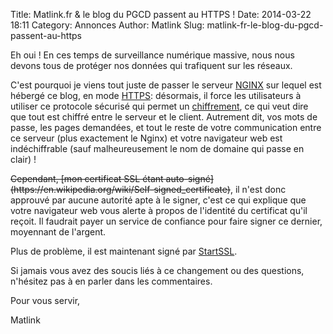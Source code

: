 Title: Matlink.fr & le blog du PGCD passent au HTTPS !
Date: 2014-03-22 18:11
Category: Annonces
Author: Matlink
Slug: matlink-fr-le-blog-du-pgcd-passent-au-https

Eh oui ! En ces temps de surveillance numérique massive, nous nous
devons tous de protéger nos données qui trafiquent sur les réseaux.

C'est pourquoi je viens tout juste de passer le serveur
[NGINX](https://fr.wikipedia.org/wiki/Nginx) sur lequel est hébergé
ce blog, en mode
[HTTPS](https://fr.wikipedia.org/wiki/HyperText_Transfer_Protocol_Secure):
désormais, il force les utilisateurs à utiliser ce protocole sécurisé
qui permet un
[chiffrement](<https://fr.m.wikipedia.org/wiki/Principe_de_bout-%C3%A0-bout) [end-to-end](https://fr.m.wikipedia.org/wiki/Principe_de_bout-%C3%A0-bout>), ce
qui veut dire que tout est chiffré entre le serveur et le client.
Autrement dit, vos mots de passe, les pages demandées, et tout le reste
de votre communication entre ce serveur (plus exactement le Nginx) et
votre navigateur web est indéchiffrable (sauf malheureusement le nom de domaine qui passe en clair) !

<s>
Cependant, [mon certificat SSL étant
auto-signé](https://en.wikipedia.org/wiki/Self-signed_certificate)</s>,
il n'est donc approuvé par aucune autorité apte à le signer, c'est ce
qui explique que votre navigateur web vous alerte à propos de l'identité
du certificat qu'il reçoit. Il faudrait payer un service de confiance
pour faire signer ce dernier, moyennant de l'argent.

Plus de problème, il est maintenant signé par
[StartSSL](https://www.startssl.com).

Si jamais vous avez des soucis liés à ce changement ou des questions,
n'hésitez pas à en parler dans les commentaires.

Pour vous servir,

Matlink
